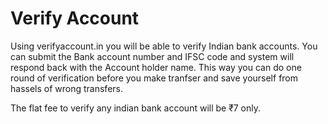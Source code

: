 # Verify Account
Using verifyaccount.in you will be able to verify Indian bank accounts. You can submit the Bank account number and IFSC code and system will respond back with the Account holder name. This way you can do one round of verification before you make tranfser and save yourself from hassels of wrong transfers.

The flat fee to verify any indian bank account will be ₹7 only.




